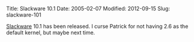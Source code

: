 Title: Slackware 10.1
Date: 2005-02-07
Modified: 2012-09-15
Slug: slackware-101

<a href="http://www.slackware.com/" >Slackware</a> 10.1 has been released. I curse Patrick for not having 2.6 as the default kernel, but maybe next time.
